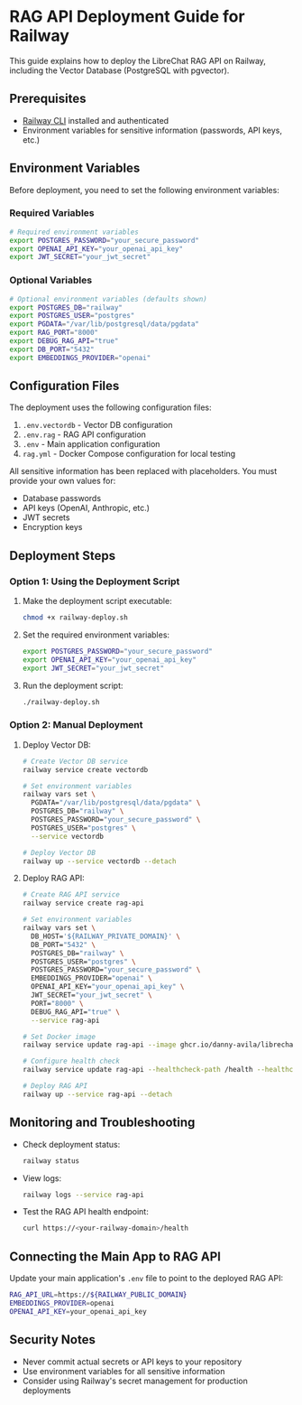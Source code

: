 # RAG API Deployment Guide for Railway

This guide explains how to deploy the LibreChat RAG API on Railway, including the Vector Database (PostgreSQL with pgvector).

## Prerequisites

- [Railway CLI](https://docs.railway.app/develop/cli) installed and authenticated
- Environment variables for sensitive information (passwords, API keys, etc.)

## Environment Variables

Before deployment, you need to set the following environment variables:

### Required Variables

```bash
# Required environment variables
export POSTGRES_PASSWORD="your_secure_password"
export OPENAI_API_KEY="your_openai_api_key"
export JWT_SECRET="your_jwt_secret"
```

### Optional Variables

```bash
# Optional environment variables (defaults shown)
export POSTGRES_DB="railway"
export POSTGRES_USER="postgres"
export PGDATA="/var/lib/postgresql/data/pgdata"
export RAG_PORT="8000"
export DEBUG_RAG_API="true"
export DB_PORT="5432"
export EMBEDDINGS_PROVIDER="openai"
```

## Configuration Files

The deployment uses the following configuration files:

1. `.env.vectordb` - Vector DB configuration
2. `.env.rag` - RAG API configuration
3. `.env` - Main application configuration
4. `rag.yml` - Docker Compose configuration for local testing

All sensitive information has been replaced with placeholders. You must provide your own values for:

- Database passwords
- API keys (OpenAI, Anthropic, etc.)
- JWT secrets
- Encryption keys

## Deployment Steps

### Option 1: Using the Deployment Script

1. Make the deployment script executable:
   ```bash
   chmod +x railway-deploy.sh
   ```

2. Set the required environment variables:
   ```bash
   export POSTGRES_PASSWORD="your_secure_password"
   export OPENAI_API_KEY="your_openai_api_key"
   export JWT_SECRET="your_jwt_secret"
   ```

3. Run the deployment script:
   ```bash
   ./railway-deploy.sh
   ```

### Option 2: Manual Deployment

1. Deploy Vector DB:
   ```bash
   # Create Vector DB service
   railway service create vectordb
   
   # Set environment variables
   railway vars set \
     PGDATA="/var/lib/postgresql/data/pgdata" \
     POSTGRES_DB="railway" \
     POSTGRES_PASSWORD="your_secure_password" \
     POSTGRES_USER="postgres" \
     --service vectordb
   
   # Deploy Vector DB
   railway up --service vectordb --detach
   ```

2. Deploy RAG API:
   ```bash
   # Create RAG API service
   railway service create rag-api
   
   # Set environment variables
   railway vars set \
     DB_HOST='${RAILWAY_PRIVATE_DOMAIN}' \
     DB_PORT="5432" \
     POSTGRES_DB="railway" \
     POSTGRES_USER="postgres" \
     POSTGRES_PASSWORD="your_secure_password" \
     EMBEDDINGS_PROVIDER="openai" \
     OPENAI_API_KEY="your_openai_api_key" \
     JWT_SECRET="your_jwt_secret" \
     PORT="8000" \
     DEBUG_RAG_API="true" \
     --service rag-api
   
   # Set Docker image
   railway service update rag-api --image ghcr.io/danny-avila/librechat-rag-api-dev:latest
   
   # Configure health check
   railway service update rag-api --healthcheck-path /health --healthcheck-timeout 30s
   
   # Deploy RAG API
   railway up --service rag-api --detach
   ```

## Monitoring and Troubleshooting

- Check deployment status:
  ```bash
  railway status
  ```

- View logs:
  ```bash
  railway logs --service rag-api
  ```

- Test the RAG API health endpoint:
  ```bash
  curl https://<your-railway-domain>/health
  ```

## Connecting the Main App to RAG API

Update your main application's `.env` file to point to the deployed RAG API:

```bash
RAG_API_URL=https://${RAILWAY_PUBLIC_DOMAIN}
EMBEDDINGS_PROVIDER=openai
OPENAI_API_KEY=your_openai_api_key
```

## Security Notes

- Never commit actual secrets or API keys to your repository
- Use environment variables for all sensitive information
- Consider using Railway's secret management for production deployments
